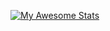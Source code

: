 <!--
### Hi there 👋
-->

[![My Awesome Stats](https://awesome-github-stats.azurewebsites.net/user-stats/Fasjeit?cardType=level&theme=tokyonight&preferLogin=true)](https://github.com/Fasjeit)

<!--
**Fasjeit/Fasjeit** is a ✨ _special_ ✨ repository because its `README.md` (this file) appears on your GitHub profile.

Here are some ideas to get you started:

- 🔭 I’m currently working on ...
- 🌱 I’m currently learning ...
- 👯 I’m looking to collaborate on ...
- 🤔 I’m looking for help with ...
- 💬 Ask me about ...
- 📫 How to reach me: ...
- 😄 Pronouns: ...
- ⚡ Fun fact: ...

